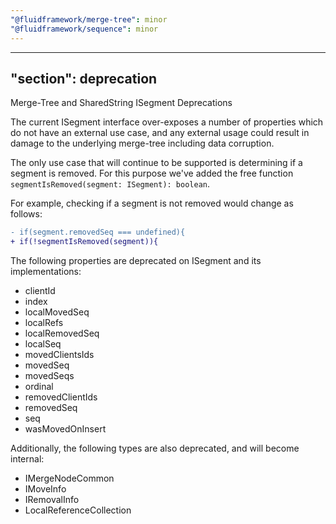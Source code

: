 ```yaml
---
"@fluidframework/merge-tree": minor
"@fluidframework/sequence": minor
---
```

---
"section": deprecation
---

Merge-Tree and SharedString ISegment Deprecations

The current ISegment interface over-exposes a number of properties which do not have an external use case, and any external usage could result in damage to the underlying merge-tree including data corruption.

The only use case that will continue to be supported is determining if a segment is removed. For this purpose we've added the free function `segmentIsRemoved(segment: ISegment): boolean`.

For example, checking if a segment is not removed would change as follows:
``` diff
- if(segment.removedSeq === undefined){
+ if(!segmentIsRemoved(segment)){
```

The following properties are deprecated on ISegment and its implementations:
- clientId
- index
- localMovedSeq
- localRefs
- localRemovedSeq
- localSeq
- movedClientsIds
- movedSeq
- movedSeqs
- ordinal
- removedClientIds
- removedSeq
- seq
- wasMovedOnInsert

Additionally, the following types are also deprecated, and will become internal:
- IMergeNodeCommon
- IMoveInfo
- IRemovalInfo
- LocalReferenceCollection
